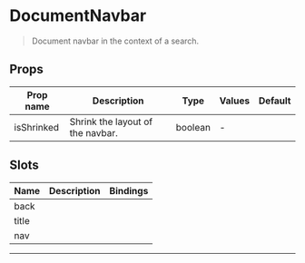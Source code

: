 # DocumentNavbar

> Document navbar in the context of a search.

## Props

| Prop name  | Description                      | Type    | Values | Default |
| ---------- | -------------------------------- | ------- | ------ | ------- |
| isShrinked | Shrink the layout of the navbar. | boolean | -      |         |

## Slots

| Name  | Description | Bindings |
| ----- | ----------- | -------- |
| back  |             |          |
| title |             |          |
| nav   |             |          |

---
